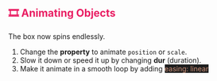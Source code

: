 <h2 style="color:#E91E63;">🎞 Animating Objects</h2>
<p>The box now spins endlessly.</p>
<ol>
  <li>Change the <b>property</b> to animate <code>position</code> or <code>scale</code>.</li>
  <li>Slow it down or speed it up by changing <b>dur</b> (duration).</li>
  <li>Make it animate in a smooth loop by adding <span style="background-color:#1e1e1e; color:#d4d4d4; color:#ce9178;">easing: linear</span>
</ol>
